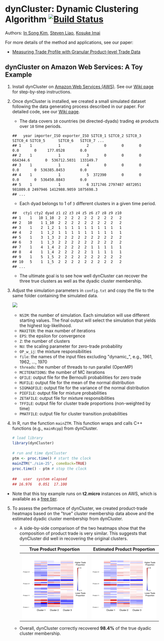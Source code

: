 # dynCluster: Dynamic Clustering Algorithm [![Build Status](https://travis-ci.org/kosukeimai/dynCluster.svg?branch=master)](https://travis-ci.org/kosukeimai/dynCluster)

Authors: [In Song Kim](http://web.mit.edu/insong/www/index.html), [Steven Liao](https://www.stevenliao.org/), [Kosuke Imai](http://imai.princeton.edu/)

For more details of the method and applications, see our paper:

+ [Measuring Trade Profile with Granular Product-level Trade Data](https://www.stevenliao.org/uploads/2/5/6/9/25699716/bigtrade.pdf)

## dynCluster on Amazon Web Services: A Toy Example
1. Install dynCluster on [Amazon Web Services (AWS)](https://aws.amazon.com/). See our [Wiki page](https://github.com/kosukeimai/dynCluster/wiki/How-to-install-dynCluster-on-AWS) for step-by-step instructions.

2. Once dynCluster is installed, we created a small simulated dataset following the data generating process described in our paper. For detailed code, see our [Wiki page](https://github.com/kosukeimai/dynCluster/wiki/How-to-run-dynCluster-on-AWS).

    + The data covers `10` countries (`90` directed-dyads) trading `40` products over `10` time periods.
    ```
    ##   year importer_ISO exporter_ISO SITC0_1 SITC0_2 SITC0_3  SITC0_4 SITC0_5      SITC0_6   SITC0_7 ...
    ## 1    1            1            2       0       0       0      0.0       0     177.0528       0.0
    ## 2    1            1            3       0       0       0 664344.6       0  536712.5031  133149.7
    ## 3    1            1            4       0       0       0      0.0       0  536385.8453       0.0
    ## 4    1            1            5  372390       0       0      0.0       0  536450.8843       0.0
    ## 5    1            1            6 3171746 2797487 4872051 981809.8 2497946 1412988.9059 1075698.3
    ## ...
    ```

    + Each dyad belongs to 1 of `3` different clusters in a given time period.
    ```
    ##   cty1 cty2 dyad z1 z2 z3 z4 z5 z6 z7 z8 z9 z10
    ## 1    1   10 1_10  2  2  2  2  2  2  2  2  2   2
    ## 2   10    1 1_10  2  2  2  2  2  2  2  2  2   2
    ## 3    1    2  1_2  1  1  1  1  1  1  1  1  1   1
    ## 4    2    1  1_2  1  1  1  1  1  1  1  1  1   1
    ## 5    1    3  1_3  2  2  2  2  2  2  2  2  2   2
    ## 6    3    1  1_3  2  2  2  2  2  2  2  2  2   2
    ## 7    1    4  1_4  2  2  2  2  2  1  1  1  1   1
    ## 8    4    1  1_4  2  2  2  2  2  1  1  1  1   1
    ## 9    1    5  1_5  2  2  2  2  2  2  2  2  2   2
    ## 10   5    1  1_5  2  2  2  2  2  2  2  2  2   2
    ## ...
    ```

    + The ultimate goal is to see how well dynCluster can recover the three true clusters as well as the dyadic cluster membership.

3. Adjust the simulation parameters in `config.txt` and copy the file to the same folder containing the simulated data.

    ![](https://github.com/kosukeimai/dynCluster/blob/master/images/config.png)

    + `NSIM`: the number of simulation. Each simulation will use different starting values. The final output will select the simulation that yields the highest log-likelihood.
    + `MAXITER`: the max number of iterations
    + `EPS`: the epsilon for convergence
    + `Z`: the number of clusters
    + `NU`: the scaling parameter for zero-trade probability
    + `OP_w_ij`: the mixture responsibilities
    + `file`: the names of the input files excluding "dynamic_", e.g., 1961, 1962, ..., 1970
    + `threads`: the number of threads to run parallel (OpenMP)
    + `MCITERATIONS`: the number of MC iterations
    + `QFILE`: output file for the Bernoulli probabilities for zero trade
    + `MUFILE`: output file for the mean of the normal distribution
    + `SIGMAQFILE`: output file for the variance of the normal distribution
    + `PIEFILE`: output file for mixture probabilities
    + `ZETAFILE`: output file for mixture responsibilities
    + `TFFILE`: output file for cluster trade proportions (non-weighted by time)
    + `PMATFILE`: output file for cluster transition probabilities

4. In R, run the function `mainZTM`. This function wraps and calls C++ functions (e.g., `mainRcpp`) from dynCluster.
    ```R
    # load library
    library(dynCluster)
        
    # run and time dynCluster
    ptm <- proc.time() # start the clock
    mainZTM("./sim-25", comeBack=TRUE)
    proc.time() - ptm # stop the clock
    
    ##   user  system elapsed 
    ## 16.976   0.051  17.100 
    ```
  + Note that this toy example runs on **t2.micro** instances on AWS, which is available as a [free tier](https://aws.amazon.com/free/).

5. To assess the performace of dynCluster, we created product-trade heatmaps based on the "true" cluster membership data above and the estimated dyadic cluster membership from dynCluster. 

    + A side-by-side comparison of the two heatmaps show that the composition of product trade is very similar. This suggests that dynCluster did well in recovering the original clusters.

        True Product Proportion             |  Estimated Product Proportion
        :-------------------------:|:-------------------------:
        ![](images/TF_heatmap_demeaned_truth.png)  |  ![Estimated](images/TF_heatmap_demeaned_est.png)

    + Overall, dynCluster correctly recovered **98.4%** of the true dyadic cluster membership.
